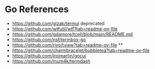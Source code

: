 # Go References

- <https://github.com/gizak/termui> deprecated
- <https://github.com/wtfutil/wtf?tab=readme-ov-file>
- <https://github.com/gdamore/tcell/blob/main/README.md>
- <https://github.com/nsf/termbox-go>
- <https://github.com/rivo/tview?tab=readme-ov-file> **
- <https://github.com/charmbracelet/bubbletea?tab=readme-ov-file>
- <https://github.com/jroimartin/gocui>
- <https://github.com/mum4k/termdash>

